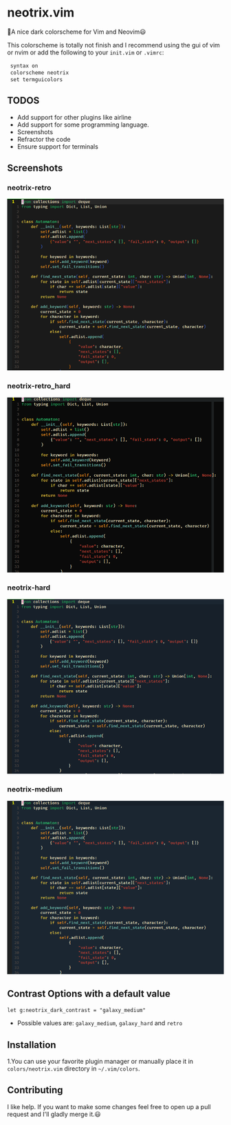 # neotrix.vim
💚A  nice dark colorscheme for Vim and Neovim😃

This colorscheme is totally not finish and I recommend using the gui of vim or nvim or add the following to your `init.vim` or `.vimrc`:
 ```vim
  syntax on
  colorscheme neotrix
  set termguicolors
  ```


## TODOS
* Add support for other plugins like airline
* Add support for some programming language.
* Screenshots
* Refractor the code
* Ensure support for terminals

## Screenshots
### neotrix-retro
![alt-text](https://github.com/senran101604/neotrix.vim/blob/main/screencaps/neotrix-retro.png)

### neotrix-retro_hard
![alt-text](https://github.com/senran101604/neotrix.vim/blob/main/screencaps/neotrix-retro_hard.png)

### neotrix-hard
![alt-text](https://github.com/senran101604/neotrix.vim/blob/main/screencaps/neotrix-dark.png)

### neotrix-medium
![alt-text](https://github.com/senran101604/neotrix.vim/blob/main/screencaps/neotrix-medium.png)


## Contrast Options with a default value
```vim
let g:neotrix_dark_contrast = "galaxy_medium"
```
* Possible values are: `galaxy_medium`, `galaxy_hard` and `retro`

## Installation
1.You can use your favorite plugin manager or manually place it in `colors/neotrix.vim` directory in  `~/.vim/colors`.

## Contributing
I like help. If you want to make some changes feel free to open up a pull request and I'll gladly merge it.😃


